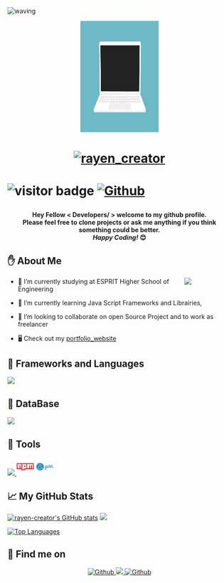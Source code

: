  ![waving](https://capsule-render.vercel.app/api?type=waving&height=90&color=gradient)
<p align="center">
 
  <img src="https://github.com/rayen-creator/rayen-creator/blob/main/code.gif" width="35%" height="250px">
</p>
<h1 align="center">
<a href="https://github.com/rayen_creator">
    <img src="https://readme-typing-svg.herokuapp.com/?font=Caveat&size=36&color=157DEC&center=true&vCenter=true&lines=Hey+there%2C+I%27m+Rayen;Developer" alt="rayen_creator" /></a>
<h1/> 

![visitor badge](https://visitor-badge.glitch.me/badge?page_id=rayen-creator.visitor-badge)
[![Github](https://img.shields.io/github/followers/rayen-creator?label=Follow&style=social)](https://github.com/rayen-creator)

<h4 align="center">
Hey Fellow < Developers/ > welcome to my github profile. <br>
Please feel free to clone projects or ask me anything if you think something could be better. <br>
<i>Happy Coding!</i> 😊
</h4> 

## :hand: About Me 

<!-- <img width="55%" align="right" alt="Github" src="https://raw.githubusercontent.com/onimur/.github/master/.resources/git-header.svg" /> -->
<img width="21%" align="right" src="https://github.com/mayankchaudhary26/Cool-Readme-ideas/blob/master/data/night%20code.gif" />

- 🔭 I’m currently studying at ESPRIT Higher School of Engineering
  
- 🌱 I’m currently learning Java Script Frameworks and Librairies, 
  
- 👯 I’m looking to collaborate on open Source Project and to work as freelancer


 - 🖥 Check out my  <a href="https://rayen-creator.github.io/my-portfolio/" target="_blank"> portfolio_website </a>
  

## 🚀 Frameworks and Languages

<a href="https://skillicons.dev">
    <img src="https://skillicons.dev/icons?i=html,css,sass,tailwindcss,bootstrap,angular,react,express,nodejs,nestjs,dotnet,spring," />
  </a>
</p>


## :closed_book: DataBase
<p>
<a href="https://skillicons.dev">
    <img src="https://skillicons.dev/icons?i=mysql,sqlite,mongodb" />
  </a>
<p>

## :wrench: Tools

<p>

 <a href="https://skillicons.dev">
    <img src="https://skillicons.dev/icons?i=androidstudio,vscode,visualstudio,eclipse,xd,gitlab,github,git,maven,graphql,postman,linux,vite" />
  </a>
  <img src="https://github.com/devicons/devicon/blob/master/icons/npm/npm-original-wordmark.svg" alt="npm" width="40" height="40"/>
  <img src="https://github.com/devicons/devicon/blob/master/icons/yarn/yarn-original-wordmark.svg" alt="yarn" width="40" height="40"/>
<p>

## :chart_with_upwards_trend: My GitHub Stats
   
 <a href="https://github.com/rayen-creator"><img src="https://github-readme-stats.vercel.app/api?username=rayen-creator&show_icons=true&hide=&count_private=true&title_color=0891b2&text_color=ffffff&icon_color=0891b2&bg_color=1c1917&hide_border=true&show_icons=true" alt="rayen-creator's GitHub stats" /></a> <a href="http://www.github.com/rayen-creator"><img src="https://github-readme-streak-stats.herokuapp.com/?user=rayen-creator&stroke=ffffff&background=1c1917&ring=0891b2&fire=0891b2&currStreakNum=ffffff&currStreakLabel=0891b2&sideNums=ffffff&sideLabels=ffffff&dates=ffffff&hide_border=true" /></a>
 
   <a href="https://github.com/rayen-creator" align="left">
      <img src="https://github-readme-stats.vercel.app/api/top-langs/?username=rayen-creator&langs_count=10&title_color=0891b2&text_color=ffffff&icon_color=0891b2&bg_color=1c1917&hide_border=true&locale=en&custom_title=Top%20%Languages" alt="Top Languages" />
   </a>

## :mag_right: Find me on

<div align="center">
  <a href="https://gitlab.com/Rayen_Oueslati26" target="_blank">
   <img alt="Github" src="https://img.shields.io/badge/GitLab-330F63?style=for-the-badge&logo=gitlab&logoColor=white" />
</a>
<a href="https://www.linkedin.com/in/rayen-oueslati-72a55b1b0/">
   <img src="https://img.shields.io/badge/LinkedIn-0077B5?style=for-the-badge&logo=linkedin&logoColor=white"/>
</a>
 <a href="https://www.behance.net/rayenoueslati">
   <img alt="Github" src="https://img.shields.io/badge/Behance-0054F7?style=for-the-badge&logo=behance&logoColor=white" />
</a>

</div>


<!--
Full-Stack+Web+Developer
**rayen-creator/rayen-creator** is a ✨ _special_ ✨ repository because its `README.md` (this file) appears on your GitHub profile.

Here are some ideas to get you started:
<a href="https://reactjs.org/" target="_blank"> 
<img src="https://raw.githubusercontent.com/devicons/devicon/master/icons/react/react-original-wordmark.svg" alt="react" width="40" height="40"/> 
</a>
<a href="https://firebase.google.com/" target="_blank">
    <img src="https://www.vectorlogo.zone/logos/firebase/firebase-icon.svg" alt="firebase" width="40" height="40"/>
</a>
- 🔭 I’m currently working on ...
- 🌱 I’m currently learning ...
- 👯 I’m looking to collaborate on ...
- 🤔 I’m looking for help with ...
- 💬 Ask me about ...
- 📫 How to reach me: ...
- 😄 Pronouns: ...
- ⚡ Fun fact: ...
-->
